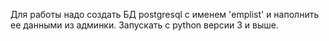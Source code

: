 Для работы надо создать БД postgresql с именем 'emplist' и наполнить ее данными из админки. Запускать с python версии 3 и выше.
